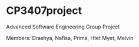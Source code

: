 # CP3407project
Advanced Software Engineering Group Project

Members:
Drashya, Nafisa, Prima, Htet Myet, Melvin

